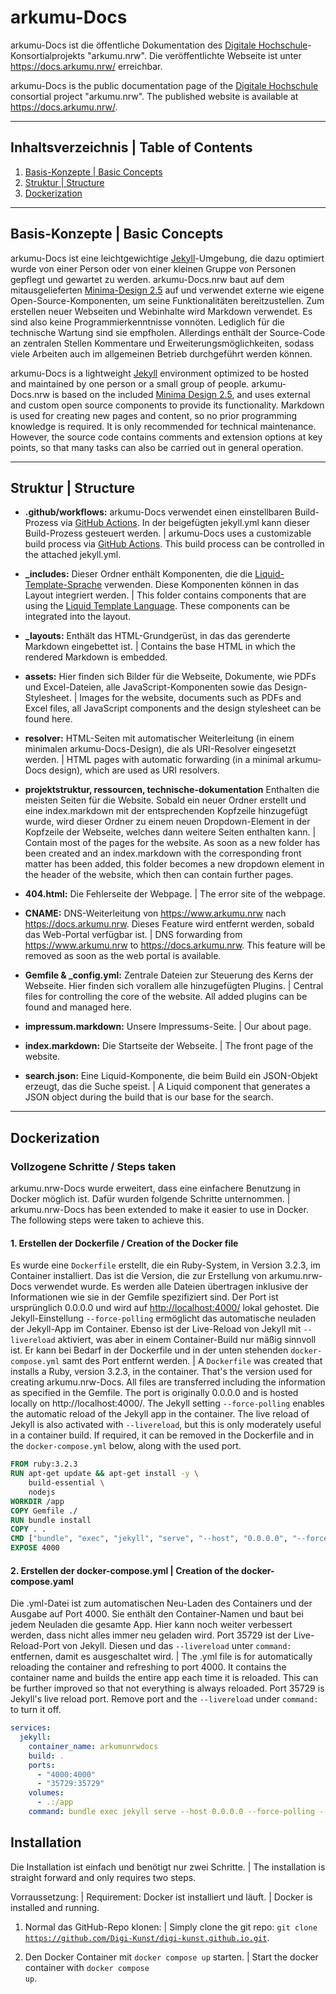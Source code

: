 # arkumu-Docs

arkumu-Docs ist die öffentliche Dokumentation des [Digitale Hochschule](https://www.dh.nrw/)-Konsortialprojekts "arkumu.nrw".
Die veröffentlichte Webseite ist unter <https://docs.arkumu.nrw/> erreichbar.

arkumu-Docs is the public documentation page of the [Digitale Hochschule](https://www.dh.nrw/) consortial project "arkumu.nrw".
The published website is available at <https://docs.arkumu.nrw/>.

----

## Inhaltsverzeichnis | Table of Contents

1. [Basis-Konzepte | Basic Concepts](#basis-konzepte--basic-concepts)
2. [Struktur | Structure](#struktur--structure)
3. [Dockerization](#dockerization)

----

## Basis-Konzepte | Basic Concepts

arkumu-Docs ist eine leichtgewichtige [Jekyll](https://jekyllrb.com/)-Umgebung, die dazu optimiert wurde von einer Person oder von einer kleinen Gruppe von Personen gepflegt und gewartet zu werden. arkumu-Docs.nrw baut auf dem mitausgelieferten [Minima-Design 2.5](https://github.com/jekyll/minima/blob/v2.5.0/README.md) auf und verwendet externe wie eigene Open-Source-Komponenten, um seine Funktionalitäten bereitzustellen. Zum erstellen neuer Webseiten und Webinhalte wird Markdown verwendet. Es sind also keine Programmierkenntnisse vonnöten. Lediglich für die technische Wartung sind sie empfholen. Allerdings enthält der Source-Code an zentralen Stellen Kommentare und Erweiterungsmöglichkeiten, sodass viele Arbeiten auch im allgemeinen Betrieb durchgeführt werden können.

arkumu-Docs is a lightweight [Jekyll](https://jekyllrb.com/) environment optimized to be hosted and maintained by one person or a small group of people. arkumu-Docs.nrw is based on the included [Minima Design 2.5](https://github.com/jekyll/minima/blob/v2.5.0/README.md), and uses external and custom open source components to provide its functionality. Markdown is used for creating new pages and content, so no prior programming knowledge is required. It is only recommended for technical maintenance. However, the source code contains comments and extension options at key points, so that many tasks can also be carried out in general operation.

----

## Struktur | Structure

* **.github/workflows:** arkumu-Docs verwendet einen einstellbaren Build-Prozess via [GitHub Actions](https://github.com/features/actions). In der beigefügten jekyll.yml kann dieser Build-Prozess gesteuert werden. | arkumu-Docs uses a customizable build process via [GitHub Actions](https://github.com/features/actions). This build process can be controlled in the attached jekyll.yml.

* **_includes:** Dieser Ordner enthält Komponenten, die die [Liquid-Template-Sprache](https://shopify.github.io/liquid/basics/introduction/) verwenden. Diese Komponenten können in das Layout integriert werden. | This folder contains components that are using the [Liquid Template Language](https://shopify.github.io/liquid/basics/introduction/). These components can be integrated into the layout.

* **_layouts:** Enthält das HTML-Grundgerüst, in das das gerenderte Markdown eingebettet ist. | Contains the base HTML in which the rendered Markdown is embedded.

* **assets:** Hier finden sich Bilder für die Webseite, Dokumente, wie PDFs und Excel-Dateien, alle JavaScript-Komponenten sowie das Design-Stylesheet. | Images for the website, documents such as PDFs and Excel files, all JavaScript components and the design stylesheet can be found here.

* **resolver:** HTML-Seiten mit automatischer Weiterleitung (in einem minimalen arkumu-Docs-Design), die als URI-Resolver eingesetzt werden. | HTML pages with automatic forwarding (in a minimal arkumu-Docs design), which are used as URI resolvers.

* **projektstruktur, ressourcen, technische-dokumentation** Enthalten die meisten Seiten für die Website. Sobald ein neuer Ordner erstellt und eine index.markdown mit der entsprechenden Kopfzeile hinzugefügt wurde, wird dieser Ordner zu einem neuen Dropdown-Element in der Kopfzeile der Webseite, welches dann weitere Seiten enthalten kann. | Contain most of the pages for the website. As soon as a new folder has been created and an index.markdown with the corresponding front matter has been added, this folder becomes a new dropdown element in the header of the website, which then can contain further pages.

* **404.html:** Die Fehlerseite der Webpage. | The error site of the webpage.

* **CNAME:** DNS-Weiterleitung von <https://www.arkumu.nrw> nach <https://docs.arkumu.nrw>. Dieses Feature wird entfernt werden, sobald das Web-Portal verfügbar ist. | DNS forwarding from <https://www.arkumu.nrw> to <https://docs.arkumu.nrw>. This feature will be removed as soon as the web portal is available.

* **Gemfile & _config.yml:** Zentrale Dateien zur Steuerung des Kerns der Webseite. Hier finden sich vorallem alle hinzugefügten Plugins. | Central files for controlling the core of the website. All added plugins can be found and managed here.

* **impressum.markdown:** Unsere Impressums-Seite. | Our about page.

* **index.markdown:** Die Startseite der Webseite. | The front page of the website.

* **search.json:** Eine Liquid-Komponente, die beim Build ein JSON-Objekt erzeugt, das die Suche speist. | A Liquid component that generates a JSON object during the build that is our base for the search.

----

## Dockerization

### Vollzogene Schritte / Steps taken

arkumu.nrw-Docs wurde erweitert, dass eine einfachere Benutzung in Docker möglich ist. Dafür wurden folgende Schritte unternommen. | arkumu.nrw-Docs has been extended to make it easier to use in Docker. The following steps were taken to achieve this.

#### 1. **Erstellen der Dockerfile / Creation of the Docker file**  
Es wurde eine <code>Dockerfile</code> erstellt, die ein Ruby-System, in Version 3.2.3, im Container installiert. Das ist die Version, die zur Erstellung von arkumu.nrw-Docs verwendet wurde. Es werden alle Dateien übertragen inklusive der Informationen wie sie in der Gemfile spezifiziert sind. Der Port ist ursprünglich 0.0.0.0 und wird auf [http://localhost:4000/](http://localhost:4000/) lokal gehostet. Die Jekyll-Einstellung <code>--force-polling</code> ermöglicht das automatische neuladen der Jekyll-App im Container. Ebenso ist der Live-Reload von Jekyll mit <code>--livereload</code> aktiviert, was aber in einem Container-Build nur mäßig sinnvoll ist. Er kann bei Bedarf in der Dockerfile und in der unten stehenden <code>docker-compose.yml</code> samt des Port entfernt werden. | A <code>Dockerfile</code> was created that installs a Ruby, version 3.2.3, in the container. That's the version used for creating arkumu.nrw-Docs. All files are transferred including the information as specified in the Gemfile. The port is originally 0.0.0.0 and is hosted locally on http://localhost:4000/. The Jekyll setting <code>--force-polling</code> enables the automatic reload of the Jekyll app in the container. The live reload of Jekyll is also activated with <code>--livereload</code>, but this is only moderately useful in a container build. If required, it can be removed in the Dockerfile and in the <code>docker-compose.yml</code> below, along with the used port.

```dockerfile
FROM ruby:3.2.3
RUN apt-get update && apt-get install -y \
    build-essential \
    nodejs
WORKDIR /app
COPY Gemfile ./
RUN bundle install
COPY . .
CMD ["bundle", "exec", "jekyll", "serve", "--host", "0.0.0.0", "--force-polling", "--livereload" ]
EXPOSE 4000
```

#### 2. **Erstellen der docker-compose.yml | Creation of the docker-compose.yaml**

Die .yml-Datei ist zum automatischen Neu-Laden des Containers und der Ausgabe auf Port 4000. Sie enthält den Container-Namen und baut bei jedem Neuladen die gesamte App. Hier kann noch weiter verbessert werden, dass nicht alles immer neu geladen wird. Port 35729 ist der Live-Reload-Port von Jekyll. Diesen und das <code>--livereload</code> unter <code>command:</code> entfernen, damit es ausgeschaltet wird. |  The .yml file is for automatically reloading the container and refreshing to port 4000. It contains the container name and builds the entire app each time it is reloaded. This can be further improved so that not everything is always reloaded. Port 35729 is Jekyll's live reload port. Remove port and the <code>--livereload</code> under <code>command:</code> to turn it off.

```yml
services:
  jekyll:
    container_name: arkumunrwdocs
    build: .
    ports:
      - "4000:4000"
      - "35729:35729"
    volumes:
      - .:/app
    command: bundle exec jekyll serve --host 0.0.0.0 --force-polling --livereload
```

## Installation

Die Installation ist einfach und benötigt nur zwei Schritte. | The installation is straight forward and only requires two steps.

Vorraussetzung: | Requirement: Docker ist installiert und läuft. | Docker is installed and running. 

1. Normal das GitHub-Repo klonen: | Simply clone the git repo: <code>git clone https://github.com/Digi-Kunst/digi-kunst.github.io.git</code>.

2. Den Docker Container mit <code>docker compose up</code> starten. | Start the docker container with <code>docker compose up</code>.
